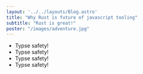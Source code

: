 ```yaml
---
layout: '../../layouts/Blog.astro'
title: "Why Rust is future of javascript tooling"
subtitle: "Rust is great!"
poster: "/images/adventure.jpg"
---
```


- Typse safety!
- Typse safety!
- Typse safety!
- Typse safety!